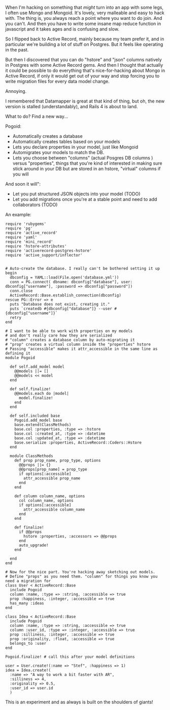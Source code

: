 When I'm hacking on something that *might* turn into an app with some legs, I often use Mongo and Mongoid. It's lovely, very malleable and easy to hack with. The thing is, you always reach a point where you want to do join. And you can't. And then you have to write some insane map reduce function in javascript and it takes ages and is confusing and slow.

So I flipped back to Active Record, mainly because my team prefer it, and in particular we're building a lot of stuff on Postgres. But it feels like operating in the past.

But then I discovered that you can do "hstore" and "json" columns natively in Postgres with some Active Record gems. And then I thought that actually it could be possible to do everything that's nice-for-hacking about Mongo in Active Record, if only it would get out of your way and stop forcing you to write migration files for every data model change.

Annoying.

I remembered that Datamapper is great at that kind of thing, but oh, the new version is stalled (understandably), and Rails 4 is about to land.

What to do? Find a new way...

Pogoid:

* Automatically creates a database
* Automatically creates tables based on your models
* Lets you declare properties in your model, just like Mongoid
* Automigrates your models to match the DB.
* Lets you choose between "columns" (actual Posgres DB columns ) versus "properties", things that you're kind of interested in making sure stick around in your DB but are stored in an hstore, "virtual" columns if you will

And soon it will":
* Let you put structured JSON objects into your model (TODO)
* Let you add migrations once you're at a stable point and need to add collaborators (TODO)

An example:

    require 'rubygems'
    require 'pg'
    require 'active_record'
    require 'yaml'
    require 'mini_record'
    require 'hstore-attributes'
    require 'activerecord-postgres-hstore'
    require 'active_support/inflector'


    # Auto-create the database. I really can't be bothered setting it up
    begin
      dbconfig = YAML::load(File.open('database.yml'))
      conn = PG.connect( dbname: dbconfig["database"], user: dbconfig["username"], :password => dbconfig["password"])
      conn.close
      ActiveRecord::Base.establish_connection(dbconfig)
    rescue PG::Error => e
      puts "Database does not exist, creating it."
      puts `createdb #{dbconfig["database"]} --user #{dbconfig["username"]}`
      retry
    end

    # I want to be able to work with properties on my models
    # and don't really care how they are serialized
    # "column" creates a database column by auto-migrating it
    # "prop" creates a virtual column inside the "properties" hstore
    # Passing "accessible" makes it attr_accessible in the same line as defining it
    module Pogoid

      def self.add_model model
        @@models ||= []
        @@models << model
      end

      def self.finalize!
        @@models.each do |model|
          model.finalize!
        end
      end

      def self.included base
        Pogoid.add_model base
        base.extend(ClassMethods)
        base.col :properties, :type => :hstore
        base.col :created_at, :type => :datetime
        base.col :updated_at, :type => :datetime
        base.serialize :properties, ActiveRecord::Coders::Hstore
      end

      module ClassMethods
        def prop prop_name, prop_type, options
          @@props ||= {}
          @@props[prop_name] = prop_type
          if options[:accessible]
            attr_accessible prop_name
          end
        end

        def column column_name, options
          col column_name, options
          if options[:accessible]
            attr_accessible column_name
          end
        end

        def finalize!
          if @@props
            hstore :properties, :accessors => @@props
          end
          auto_upgrade!
        end

      end
    end

    # Now for the nice part. You're hacking away sketching out models.
    # Define "props" as you need them. "column" for things you know you need a migration for
    class User < ActiveRecord::Base
      include Pogoid
      column :name, :type => :string, :accessible => true
      prop :happiness, :integer, :accessible => true
      has_many :ideas
    end

    class Idea < ActiveRecord::Base
      include Pogoid
      column :name, :type => :string, :accessible => true
      column :user_id, :type => :integer, :accessible => true
      prop :silliness, :integer, :accessible => true
      prop :originality, :float, :accessible => true
      belongs_to :user
    end

    Pogoid.finalize! # call this after your model definitions

    user = User.create!(:name => "Stef", :happiness => 1)
    idea = Idea.create!(
      :name => "A way to work a bit faster with AR",
      :silliness => 4,
      :originality => 0.5,
      :user_id => user.id
      )

This is an experiment and as always is built on the shoulders of giants!